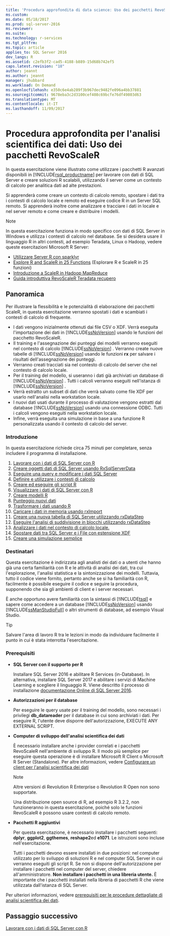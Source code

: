 ```yaml
---
title: 'Procedura approfondita di data science: Uso dei pacchetti RevoScaleR | Microsoft Docs'
ms.custom: 
ms.date: 05/18/2017
ms.prod: sql-server-2016
ms.reviewer: 
ms.suite: 
ms.technology: r-services
ms.tgt_pltfrm: 
ms.topic: article
applies_to: SQL Server 2016
dev_langs: R
ms.assetid: c2efb3f2-cad5-4188-b889-15d68b742ef5
caps.latest.revision: "18"
author: jeannt
ms.author: jeannt
manager: jhubbard
ms.workload: On Demand
ms.openlocfilehash: e350c6e4ab289f3b967dec9482fe096a4bb37881
ms.sourcegitcommit: 9678eba3c2d3100cef408c69bcfe76df49803d63
ms.translationtype: MT
ms.contentlocale: it-IT
ms.lasthandoff: 11/09/2017
---
```

# <a name="data-science-deep-dive-using-the-revoscaler-packages"></a>Procedura approfondita per l'analisi scientifica dei dati: Uso dei pacchetti RevoScaleR

In questa esercitazione viene illustrato come utilizzare i pacchetti R avanzati disponibili in [!INCLUDE[rsql_productname](../../includes/rsql-productname-md.md)] per lavorare con dati di SQL Server e creare soluzioni R scalabili, utilizzando il server come un contesto di calcolo per analitica dati ad alte prestazioni.

Si apprenderà come creare un contesto di calcolo remoto, spostare i dati tra i contesti di calcolo locale e remoto ed eseguire codice R in un Server SQL remoto. Si apprenderà inoltre come analizzare e tracciare i dati in locale e nel server remoto e come creare e distribuire i modelli.

> [!NOTE]
> 
> In questa esercitazione funziona in modo specifico con dati di SQL Server in Windows e utilizza i contesti di calcolo nel database. Se si desidera usare il linguaggio R in altri contesti, ad esempio Teradata, Linux o Hadoop, vedere queste esercitazioni Microsoft R Server: 
> + [Utilizzare Server R con sparklyr](https://msdn.microsoft.com/microsoft-r/microsoft-r-get-started-spark-interop)
> + [Explore R and ScaleR in 25 Functions](https://msdn.microsoft.com/microsoft-r/microsoft-r-tutorial-r2revoscaler) (Esplorare R e ScaleR in 25 funzioni)
> + [Introduzione a ScaleR in Hadoop MapReduce](https://msdn.microsoft.com/microsoft-r/scaler-hadoop-getting-started)
> + [Guida introduttiva RevoScaleR Teradata recupero](https://msdn.microsoft.com/microsoft-r/scaler-teradata-getting-started)

## <a name="overview"></a>Panoramica

Per illustrare la flessibilità e le potenzialità di elaborazione dei pacchetti ScaleR, in questa esercitazione verranno spostati i dati e scambiati i contesti di calcolo di frequente.

+ I dati vengono inizialmente ottenuti dai file CSV o XDF. Verrà eseguita l'importazione dei dati in [!INCLUDE[ssNoVersion](../../includes/ssnoversion-md.md)] usando le funzioni del pacchetto RevoScaleR.
+ Il training e l'assegnazione dei punteggi dei modelli verranno eseguiti nel contesto di calcolo [!INCLUDE[ssNoVersion](../../includes/ssnoversion-md.md)] .
    Verranno create nuove tabelle di [!INCLUDE[ssNoVersion](../../includes/ssnoversion-md.md)] usando le funzioni **rx** per salvare i risultati dell'assegnazione dei punteggi.
+ Verranno creati tracciati sia nel contesto di calcolo del server che nel contesto di calcolo locale.
+ Per il training del modello, si useranno i dati già archiviati un database di [!INCLUDE[ssNoVersion](../../includes/ssnoversion-md.md)] . Tutti i calcoli verranno eseguiti nell'istanza di [!INCLUDE[ssNoVersion](../../includes/ssnoversion-md.md)] .
+ Verrà estratto un subset di dati che verrà salvato come file XDF per usarlo nell'analisi nella workstation locale.
+ I nuovi dati usati durante il processo di valutazione vengono estratti dal database [!INCLUDE[ssNoVersion](../../includes/ssnoversion-md.md)] usando una connessione ODBC. Tutti i calcoli vengono eseguiti nella workstation locale.
+ Infine, verrà eseguita una simulazione in base a una funzione R personalizzata usando il contesto di calcolo del server.

### <a name="get-started-now"></a>Introduzione

In questa esercitazione richiede circa 75 minuti per completare, senza includere il programma di installazione.

1. [Lavorare con i dati di SQL Server con R](../../advanced-analytics/tutorials/deepdive-work-with-sql-server-data-using-r.md)
2. [Creare oggetti dati di SQL Server usando RxSqlServerData](../../advanced-analytics/tutorials/deepdive-create-sql-server-data-objects-using-rxsqlserverdata.md)
3. [Eseguire una query e modificare i dati SQL Server](../../advanced-analytics/tutorials/deepdive-query-and-modify-the-sql-server-data.md)
4. [Definire e utilizzare i contesti di calcolo](../../advanced-analytics/tutorials/deepdive-define-and-use-compute-contexts.md)
5. [Creare ed eseguire gli script R](../../advanced-analytics/tutorials/deepdive-create-and-run-r-scripts.md)
6. [Visualizzare i dati di SQL Server con R](../../advanced-analytics/tutorials/deepdive-visualize-sql-server-data-using-r.md)
7. [Creare modelli R](../../advanced-analytics/tutorials/deepdive-create-models.md)
8. [Punteggio nuovi dati](../../advanced-analytics/tutorials/deepdive-score-new-data.md)
9. [Trasformare i dati usando R](../../advanced-analytics/tutorials/deepdive-transform-data-using-r.md)
10. [Caricare i dati in memoria usando rxImport](../../advanced-analytics/tutorials/deepdive-load-data-into-memory-using-rximport.md)
11. [Creare una nuova tabella di SQL Server utilizzando rxDataStep](../../advanced-analytics/tutorials/deepdive-create-new-sql-server-table-using-rxdatastep.md)
12. [Eseguire l'analisi di suddivisione in blocchi utilizzando rxDataStep](../../advanced-analytics/tutorials/deepdive-perform-chunking-analysis-using-rxdatastep.md)
13. [Analizzare i dati nel contesto di calcolo locale.](../../advanced-analytics/tutorials/deepdive-analyze-data-in-local-compute-context.md)
14. [Spostare dati tra SQL Server e i File con estensione XDF](../../advanced-analytics/tutorials/deepdive-move-data-between-sql-server-and-xdf-file.md)
15. [Creare una simulazione semplice](../../advanced-analytics/tutorials/deepdive-create-a-simple-simulation.md)

### <a name="target-audience"></a>Destinatari

Questa esercitazione è indirizzata agli analisti dei dati o a utenti che hanno già una certa familiarità con R e le attività di analisi dei dati, tra cui l'esplorazione, l'analisi statistica e la sintonizzazione dei modelli.  Tuttavia, tutto il codice viene fornito, pertanto anche se si ha familiarità con R, facilmente è possibile eseguire il codice e seguire la procedura, supponendo che sia gli ambienti di client e i server necessari.

È anche opportuno avere familiarità con la sintassi di [!INCLUDE[tsql](../../includes/tsql-md.md)] e sapere come accedere a un database [!INCLUDE[ssNoVersion](../../includes/ssnoversion-md.md)] usando [!INCLUDE[ssManStudioFull](../../includes/ssmanstudiofull-md.md)] o altri strumenti di database, ad esempio Visual Studio.
  
> [!TIP]
> Salvare l'area di lavoro R tra le lezioni in modo da individuare facilmente il punto in cui è stata interrotta l'esercitazione.

### <a name="prerequisites"></a>Prerequisiti

- **SQL Server con il supporto per R**
  
    Installare SQL Server 2016 e abilitare R Services (in-Database). In alternativa, installare SQL Server 2017 e abilitare i servizi di Machine Learning e scegliere il linguaggio R. Viene descritto il processo di installazione [documentazione Online di SQL Server 2016](http://msdn.microsoft.com/library/mt696069(SQL.130).aspx).
  
-  **Autorizzazioni per il database**
  
    Per eseguire le query usate per il training del modello, sono necessari i privilegi **db_datareader** per il database in cui sono archiviati i dati. Per eseguire R, l'utente deve disporre dell'autorizzazione, EXECUTE ANY EXTERNAL SCRIPT.

-   **Computer di sviluppo dell'analisi scientifica dei dati**
  
    È necessario installare anche i provider correlati e i pacchetti RevoScaleR nell'ambiente di sviluppo R. Il modo più semplice per eseguire questa operazione è di installare Microsoft R Client o Microsoft R Server (Standalone). Per altre informazioni, vedere [Configurare un client per l'analisi scientifica dei dati](http://msdn.microsoft.co/library/mt696067(SQL.130).aspx)
      
    > [!NOTE] 
    > Altre versioni di Revolution R Enterprise o Revolution R Open non sono supportate.
    > 
    > Una distribuzione open source di R, ad esempio R 3.2.2, non funzioneranno in questa esercitazione, poiché solo le funzioni RevoScaleR è possono usare contesti di calcolo remoto.
  
-   **Pacchetti R aggiuntivi**
  
    Per questa esercitazione, è necessario installare i pacchetti seguenti: **dplyr**, **ggplot2**, **ggthemes**, **reshape2**ed **e1071**. Le istruzioni sono incluse nell'esercitazione.
  
    Tutti i pacchetti devono essere installati in due posizioni: nel computer utilizzato per lo sviluppo di soluzioni R e nel computer SQL Server in cui verranno eseguiti gli script R. Se non si dispone dell'autorizzazione per installare i pacchetti nel computer del server, chiedere all'amministratore. **Non installare i pacchetti in una libreria utente.** È importante che i pacchetti installati nella libreria di pacchetti R che viene utilizzata dall'istanza di SQL Server.

Per ulteriori informazioni, vedere [prerequisiti per le procedure dettagliate di analisi scientifica dei dati](../../advanced-analytics/tutorials/walkthrough-prerequisites-for-data-science-walkthroughs.md).



## <a name="next-step"></a>Passaggio successivo

[Lavorare con i dati di SQL Server con R](../../advanced-analytics/tutorials/deepdive-work-with-sql-server-data-using-r.md)

